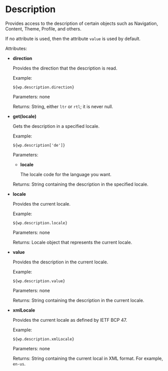 # Description

Provides access to the description of certain objects such as Navigation, Content, Theme, Profile, and others.

If no attribute is used, then the attribute `value` is used by default.

Attributes:

-   **direction**

    Provides the direction that the description is read.

    Example:

    ```
    ${wp.description.direction}
    ```

    Parameters: none

    Returns: String, either `ltr` or `rtl`; it is never null.

-   **get\(locale\)**

    Gets the description in a specified locale.

    Example:

    ```
    ${wp.description['de']}
    ```

    Parameters:

    -   **locale**

        The locale code for the language you want.

    Returns: String containing the description in the specified locale.

-   **locale**

    Provides the current locale.

    Example:

    ```
    ${wp.description.locale}
    ```

    Parameters: none

    Returns: Locale object that represents the current locale.

-   **value**

    Provides the description in the current locale.

    Example:

    ```
    ${wp.description.value}
    ```

    Parameters: none

    Returns: String containing the description in the current locale.

-   **xmlLocale**

    Provides the current locale as defined by IETF BCP 47.

    Example:

    ```
    ${wp.description.xmlLocale}
    ```

    Parameters: none

    Returns: String containing the current local in XML format. For example, `en-us`.




